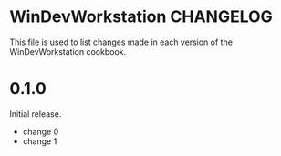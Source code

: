 # WinDevWorkstation CHANGELOG

This file is used to list changes made in each version of the WinDevWorkstation cookbook.

# 0.1.0

Initial release.

- change 0
- change 1

